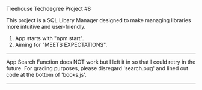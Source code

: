 Treehouse Techdegree Project #8

This project is a SQL Libary Manager designed to make managing libraries more intuitive and user-friendly.

1. App starts with "npm start".
2. Aiming for "MEETS EXPECTATIONS". 

**** 
App Search Function does NOT work but I left it in so that I could retry in the future.
For grading purposes, please disregard 'search.pug' and lined out code at the bottom of 'books.js'.
****